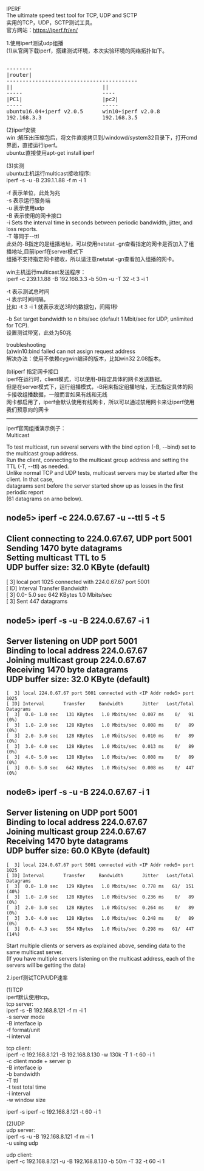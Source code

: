 IPERF    
The ultimate speed test tool for TCP, UDP and SCTP    
实用的TCP，UDP，SCTP测试工具。    
官方网站：https://iperf.fr/en/    
    
1.使用iperf测试udp组播    
(1)从官网下载iperf，搭建测试环境，本次实验环境的网络拓扑如下。    
    
<pre>  
--------    
|router|    
-----------------------------------------    
||                            ||    
-----                         ----    
|PC1|                         |pc2|    
-----                         -----    
ubuntu16.04+iperf v2.0.5      win10+iperf v2.0.8    
192.168.3.3                   192.168.3.5    
</pre>  
    
(2)iperf安装    
win   :解压出压缩包后，将文件直接拷贝到/windowd/system32目录下，打开cmd界面，直接运行iperf。    
ubuntu:直接使用apt-get install iperf    
    
(3)实测    
ubuntu主机运行multicast接收程序:    
iperf -s -u  -B 239.1.1.88  -f m  -i  1    
    
-f 表示单位，此处为兆    
-s 表示运行服务端    
-u 表示使用udp    
-B 表示使用的网卡接口    
-i Sets the interval time in seconds between periodic bandwidth, jitter, and loss reports.    
-T 等同于--ttl    
此处的-B指定的是组播地址，可以使用netstat -gn查看指定的网卡是否加入了组播地址,目前iperf在server模式下    
组播不支持指定网卡接收，所以请注意netstat -gn查看加入组播的网卡。    
    
win主机运行multicast发送程序：    
iperf -c 239.1.1.88 -B 192.168.3.3 -b 50m -u -T 32 -t 3 -i 1    
    
    
-t 表示测试总时间    
-i 表示时间间隔。    
比如 -t 3 -i 1 就表示发送3秒的数据包，间隔1秒    
    
-b Set target bandwidth to n bits/sec (default 1 Mbit/sec for UDP, unlimited for TCP).    
   设置测试带宽，此处为50兆    
    
    
troubleshooting    
(a)win10:bind failed can not assign request address    
解决办法：使用不依赖cygwin编译的版本，比如win32 2.08版本。    
    
(b)iperf 指定网卡接口    
iperf在运行时，client模式，可以使用-B指定具体的网卡发送数据。    
但是在server模式下，运行组播模式，-B用来指定组播地址，无法指定具体的网卡接收组播数据，一般而言如果有线和无线    
网卡都启用了，iperf会默认使用有线网卡，所以可以通过禁用网卡来让iperf使用我们预意向的网卡    
    
-------------------------------------------------------------------------------------------    
iperf官网组播演示例子：    
Multicast    
    
To test multicast, run several servers with the bind option (-B, --bind) set to the multicast group address.    
Run the client, connecting to the multicast group address and setting the TTL (-T, --ttl) as needed.     
Unlike normal TCP and UDP tests, multicast servers may be started after the client. In that case,     
datagrams sent before the server started show up as losses in the first periodic report     
(61 datagrams on arno below).    
    
node5> iperf -c 224.0.67.67 -u --ttl 5 -t 5    
------------------------------------------------------------    
Client connecting to 224.0.67.67, UDP port 5001    
Sending 1470 byte datagrams    
Setting multicast TTL to 5    
UDP buffer size: 32.0 KByte (default)    
------------------------------------------------------------    
[  3] local <IP Addr node5> port 1025 connected with 224.0.67.67 port 5001    
[ ID] Interval       Transfer     Bandwidth    
[  3]  0.0- 5.0 sec   642 KBytes   1.0 Mbits/sec    
[  3] Sent 447 datagrams    
    
node5> iperf -s -u -B 224.0.67.67 -i 1    
------------------------------------------------------------    
Server listening on UDP port 5001    
Binding to local address 224.0.67.67    
Joining multicast group  224.0.67.67    
Receiving 1470 byte datagrams    
UDP buffer size: 32.0 KByte (default)    
------------------------------------------------------------    
	[  3] local 224.0.67.67 port 5001 connected with <IP Addr node5> port 1025    
	[ ID] Interval       Transfer     Bandwidth       Jitter   Lost/Total Datagrams    
	[  3]  0.0- 1.0 sec   131 KBytes   1.0 Mbits/sec  0.007 ms    0/   91 (0%)    
	[  3]  1.0- 2.0 sec   128 KBytes   1.0 Mbits/sec  0.008 ms    0/   89 (0%)    
	[  3]  2.0- 3.0 sec   128 KBytes   1.0 Mbits/sec  0.010 ms    0/   89 (0%)    
	[  3]  3.0- 4.0 sec   128 KBytes   1.0 Mbits/sec  0.013 ms    0/   89 (0%)    
	[  3]  4.0- 5.0 sec   128 KBytes   1.0 Mbits/sec  0.008 ms    0/   89 (0%)    
	[  3]  0.0- 5.0 sec   642 KBytes   1.0 Mbits/sec  0.008 ms    0/  447 (0%)    
    
node6> iperf -s -u -B 224.0.67.67 -i 1    
------------------------------------------------------------    
Server listening on UDP port 5001    
Binding to local address 224.0.67.67    
Joining multicast group  224.0.67.67    
Receiving 1470 byte datagrams    
UDP buffer size: 60.0 KByte (default)    
------------------------------------------------------------    
    [  3] local 224.0.67.67 port 5001 connected with <IP Addr node5> port 1025    
    [ ID] Interval       Transfer     Bandwidth       Jitter   Lost/Total Datagrams    
    [  3]  0.0- 1.0 sec   129 KBytes   1.0 Mbits/sec  0.778 ms   61/  151 (40%)    
    [  3]  1.0- 2.0 sec   128 KBytes   1.0 Mbits/sec  0.236 ms    0/   89 (0%)    
    [  3]  2.0- 3.0 sec   128 KBytes   1.0 Mbits/sec  0.264 ms    0/   89 (0%)    
    [  3]  3.0- 4.0 sec   128 KBytes   1.0 Mbits/sec  0.248 ms    0/   89 (0%)    
    [  3]  0.0- 4.3 sec   554 KBytes   1.0 Mbits/sec  0.298 ms   61/  447 (14%)    
    
Start multiple clients or servers as explained above, sending data to the same multicast server.     
(If you have multiple servers listening on the multicast address, each of the servers will be getting the data)    
  
  
2.iperf测试TCP/UDP速率    
  
(1)TCP  
iperf默认使用tcp。  
tcp server:  
iperf -s   -B 192.168.8.121  -f m  -i  1  
-s server mode   
-B interface ip   
-f format/unit   
-i interval   
  
tcp client:  
iperf -c 192.168.8.121 -B 192.168.8.130   -w 130k  -T 1  -t 60 -i 1  
-c client mode + server ip   
-B interface ip   
-b bandwidth   
-T ttl  
-t test total time   
-i interval  
-w window size   

iperf -s
iperf -c 192.168.8.121  -t 60 -i 1  
  
(2)UDP  
udp server:  
iperf -s  -u  -B 192.168.8.121  -f m  -i  1  
-u using udp  
  
udp client:  
iperf -c 192.168.8.121 -u -B 192.168.8.130  -b 50m  -T 32 -t 60 -i 1  
